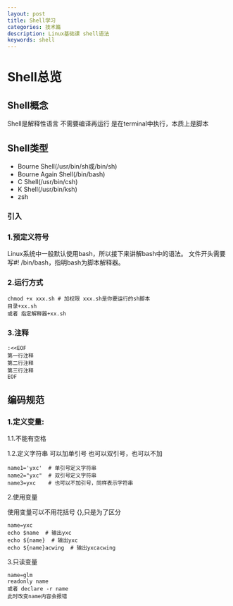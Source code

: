 ```yaml
---
layout: post
title: Shell学习
categories: 技术篇
description: Linux基础课 shell语法
keywords: shell 
---
```


# Shell总览

## Shell概念

Shell是解释性语言 不需要编译再运行 是在terminal中执行，本质上是脚本

## Shell类型

- Bourne Shell(/usr/bin/sh或/bin/sh)
- Bourne Again Shell(/bin/bash)
- C Shell(/usr/bin/csh)
- K Shell(/usr/bin/ksh)
- zsh

### 引入

### 1.预定义符号

Linux系统中一般默认使用bash，所以接下来讲解bash中的语法。
文件开头需要写#! /bin/bash，指明bash为脚本解释器。

### 2.运行方式

```shell
chmod +x xxx.sh # 加权限 xxx.sh是你要运行的sh脚本
目录+xx.sh
或者 指定解释器+xx.sh
```

### 3.注释

```shell
:<<EOF
第一行注释
第二行注释
第三行注释
EOF
```

## 编码规范

### 1.定义变量:

1.1.不能有空格 

1.2.定义字符串 可以加单引号 也可以双引号，也可以不加

```shell
name1='yxc'  # 单引号定义字符串
name2="yxc"  # 双引号定义字符串
name3=yxc    # 也可以不加引号，同样表示字符串
```

2.使用变量

使用变量可以不用花括号  $\{\}$,只是为了区分

```shell
name=yxc
echo $name  # 输出yxc
echo ${name}  # 输出yxc
echo ${name}acwing  # 输出yxcacwing
```

3.只读变量

```shell
name=glm
readonly name
或者 declare -r name
此时改变name内容会报错
```

